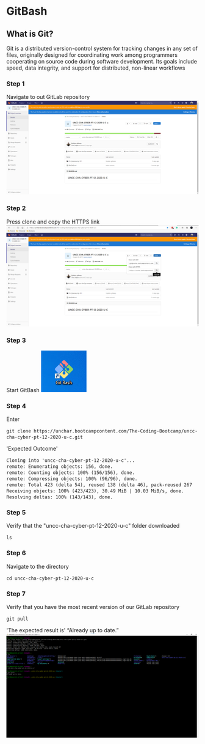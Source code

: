 # GitBash
## What is Git?
Git is a distributed version-control system for tracking changes in any set of files, originally designed for coordinating work among programmers cooperating on source code during software development. Its goals include speed, data integrity, and support for distributed, non-linear workflows 

### Step 1
Navigate to out GitLab repository
![images/1-GitLab.png](images/1-GitLab.png)

### Step 2
Press clone and copy the HTTPS link
![images/2-cloneLink.png](images/2-cloneLink.png)

### Step 3
Start GitBash
![images/3-BashIcon.png](images/3-BashIcon.png)

### Step 4
Enter
```
git clone https://unchar.bootcampcontent.com/The-Coding-Bootcamp/uncc-cha-cyber-pt-12-2020-u-c.git
```
'Expected Outcome'
```
Cloning into 'uncc-cha-cyber-pt-12-2020-u-c'...
remote: Enumerating objects: 156, done.
remote: Counting objects: 100% (156/156), done.
remote: Compressing objects: 100% (96/96), done.
remote: Total 423 (delta 54), reused 138 (delta 46), pack-reused 267
Receiving objects: 100% (423/423), 30.49 MiB | 10.03 MiB/s, done.
Resolving deltas: 100% (143/143), done.

```
### Step 5 
Verify that the "uncc-cha-cyber-pt-12-2020-u-c" folder downloaded 
```
ls
```
### Step 6
Navigate to the directory
```
cd uncc-cha-cyber-pt-12-2020-u-c
```
### Step 7
Verify that you have the most recent version of our GitLab repository
```
git pull
```
'The expected result is' “Already up to date.”
![images/4-SuccessfulCommands.png](images/4-SuccessfulCommands.png)